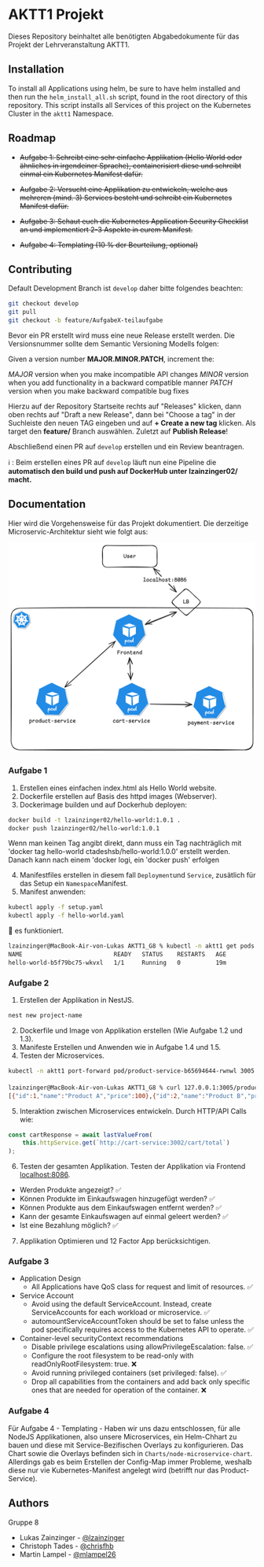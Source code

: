 
# AKTT1 Projekt

Dieses Repository beinhaltet alle benötigten Abgabedokumente für das Projekt der Lehrveranstaltung AKTT1.

## Installation
To install all Applications using helm, be sure to have helm installed and then run the `helm_install_all.sh` script, found in the root directory of this repository.
This script installs all Services of this project on the Kubernetes Cluster in the `aktt1` Namespace.

## Roadmap

- ~~Aufgabe 1: Schreibt eine sehr einfache Applikation (Hello World oder ähnliches in irgendeiner Sprache), containerisiert diese und schreibt einmal ein Kubernetes Manifest dafür.~~

- ~~Aufgabe 2: Versucht eine Applikation zu entwickeln, welche aus mehreren (mind. 3) Services besteht und schreibt ein Kubernetes Manifest dafür.~~

- ~~Aufgabe 3: Schaut euch die Kubernetes Application Security Checklist an und implementiert 2-3 Aspekte in eurem Manifest.~~

- ~~Aufgabe 4: Templating (10 % der Beurteilung, optional)~~

## Contributing

Default Development Branch ist `develop` daher bitte folgendes beachten:

```bash
git checkout develop
git pull
git checkout -b feature/AufgabeX-teilaufgabe
```

Bevor ein PR erstellt wird muss eine neue Release erstellt werden.
Die Versionsnummer sollte dem Semantic Versioning Modells folgen:

Given a version number **MAJOR.MINOR.PATCH**, increment the:

*MAJOR* version when you make incompatible API changes
*MINOR* version when you add functionality in a backward compatible manner
*PATCH* version when you make backward compatible bug fixes

Hierzu auf der Repository Startseite rechts auf "Releases" klicken, dann oben rechts auf "Draft a new Release", dann bei "Choose a tag" in der Suchleiste den neuen TAG eingeben und auf **+ Create a new tag** klicken. Als target den **feature/** Branch auswählen. Zuletzt auf **Publish Release**!

Abschließend einen PR auf `develop` erstellen und ein Review beantragen.

:information_source: : Beim erstellen eines PR auf `develop` läuft nun eine Pipeline die **automatisch den build und push auf DockerHub unter lzainzinger02/ macht.**

## Documentation

Hier wird die Vorgehensweise für das Projekt dokumentiert.
Die derzeitige Microservic-Architektur sieht wie folgt aus:

![Microservice Architecture](./docs/microservice_architecture.png "Microservice Architecture on Kubernetes")

### Aufgabe 1
1. Erstellen eines einfachen index.html als Hello World website.
2. Dockerfile erstellen auf Basis des httpd images (Webserver).
3. Dockerimage builden und auf Dockerhub deployen:

```bash
docker build -t lzainzinger02/hello-world:1.0.1 .
docker push lzainzinger02/hello-world:1.0.1
```
Wenn man keinen Tag angibt direkt, dann muss ein Tag nachträglich mit 'docker tag hello-world ctadeshsb/hello-world:1.0.0' erstellt werden. Danach kann nach einem 'docker logi, ein 'docker push' erfolgen 

4. Manifestfiles erstellen in diesem fall `Deployment`und `Service`, zusätlich für das Setup ein `Namespace`Manifest.
5. Manifest anwenden:
```bash
kubectl apply -f setup.yaml
kubectl apply -f hello-world.yaml
```

🎉 es funktioniert.
```bash
lzainzinger@MacBook-Air-von-Lukas AKTT1_G8 % kubectl -n aktt1 get pods                                                                    
NAME                          READY   STATUS    RESTARTS   AGE
hello-world-b5f79bc75-wkvxl   1/1     Running   0          19m
```

### Aufgabe 2
1. Erstellen der Applikation in NestJS.
```bash
nest new project-name
```
2. Dockerfile und Image von Applikation erstellen (Wie Aufgabe 1.2 und 1.3).
3. Manifeste Erstellen und Anwenden wie in Aufgabe 1.4 und 1.5.
4. Testen der Microservices.
```bash
kubectl -n aktt1 port-forward pod/product-service-b65694644-rwnwl 3005:3000

lzainzinger@MacBook-Air-von-Lukas AKTT1_G8 % curl 127.0.0.1:3005/products
[{"id":1,"name":"Product A","price":100},{"id":2,"name":"Product B","price":200}]% 
```
5. Interaktion zwischen Microservices entwickeln.
Durch HTTP/API Calls wie:
```javascript
const cartResponse = await lastValueFrom(
    this.httpService.get(`http://cart-service:3002/cart/total`)
);
```
6. Testen der gesamten Applikation.
Testen der Applikation via Frontend [localhost:8086](http://localhost:8086/).
- Werden Produkte angezeigt? ✅
- Können Produkte im Einkaufswagen hinzugefügt werden? ✅
- Können Produkte aus dem Einkaufswagen entfernt werden? ✅
- Kann der gesamte Einkaufswagen auf einmal geleert werden? ✅
- Ist eine Bezahlung möglich? ✅
7. Applikation Optimieren und 12 Factor App berücksichtigen.

### Aufgabe 3
- Application Design
  - All Applications have QoS class for request and limit of resources. ✅
- Service Account
  - Avoid using the default ServiceAccount. Instead, create ServiceAccounts for each workload or microservice. ✅
  - automountServiceAccountToken should be set to false unless the pod specifically requires access to the Kubernetes API to operate. ✅
- Container-level securityContext recommendations
  - Disable privilege escalations using allowPrivilegeEscalation: false. ✅
  - Configure the root filesystem to be read-only with readOnlyRootFilesystem: true. ❌
  - Avoid running privileged containers (set privileged: false). ✅
  - Drop all capabilities from the containers and add back only specific ones that are needed for operation of the container. ❌

### Aufgabe 4
Für Aufgabe 4 - Templating - Haben wir uns dazu entschlossen, für alle NodeJS Applikationen, also unsere Microservices, ein Helm-Chhart zu bauen und diese mit Service-Bezifischen Overlays zu konfigurieren. Das Chart sowie die Overlays befinden sich in `Charts/node-microservice-chart`.
Allerdings gab es beim Erstellen der Config-Map immer Probleme, weshalb diese nur vie Kubernetes-Manifest angelegt wird (betrifft nur das Product-Service). 

## Authors
Gruppe 8
- Lukas Zainzinger - [@lzainzinger](https://www.github.com/lzainzinger)
- Christoph Tades - [@chrisfhb](https://www.github.com/chrisfhb)
- Martin Lampel - [@mlampel26](https://www.github.com/mlampel26)


